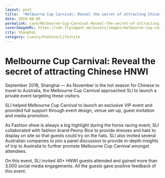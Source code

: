 ```yaml
---
layout: post
title:  "Melbourne Cup Carnival: Reveal the secret of attracting Chinese HNWI"
date: 2019-08-05
permalink: case/Melbourne-Cup-Carnival-Reveal-the-secret-of-attracting-Chinese-HNWI
coverImageURL: https://cdn.flyingant.me/assets/images/melbourne-cup-carnival/image-1.jpg
city: Shanghai
category: Luxury/Fashion/Lifestyle
---
```

<h1>Melbourne Cup Carnival: Reveal the secret of attracting Chinese HNWI</h1>
<div class='carousel'>
  <div class='item'>
    <div style="background: url('https://cdn.flyingant.me/assets/images/melbourne-cup-carnival/image-1.jpg');background-size: contain;background-repeat: no-repeat;background-position: center;"></div>
  </div>
  <div class='item'>
    <div style="background: url('https://cdn.flyingant.me/assets/images/melbourne-cup-carnival/image-2.jpg');background-size: contain;background-repeat: no-repeat;background-position: center;"></div>
  </div>
  <div class='item'>
    <div style="background: url('https://cdn.flyingant.me/assets/images/melbourne-cup-carnival/image-3.jpg');background-size: contain;background-repeat: no-repeat;background-position: center;"></div>
  </div>
  <div class='item'>
    <div style="background: url('https://cdn.flyingant.me/assets/images/melbourne-cup-carnival/image-4.jpg');background-size: contain;background-repeat: no-repeat;background-position: center;"></div>
  </div>
  <div class='item'>
    <div style="background: url('https://cdn.flyingant.me/assets/images/melbourne-cup-carnival/image-5.jpg');background-size: contain;background-repeat: no-repeat;background-position: center;"></div>
  </div>
  <div class='item'>
    <div style="background: url('https://cdn.flyingant.me/assets/images/melbourne-cup-carnival/image-6.jpg');background-size: contain;background-repeat: no-repeat;background-position: center;"></div>
  </div>
</div>
<p>
September 2018, Shanghai — As November is the hot season for Chinese to travel to Australia, the Melbourne Cup Carnival approached SLI to launch a private event targeting these visitors.
</p>
<p>
SLI helped Melbourne Cup Carnival to launch an exclusive VIP event and provided full support through event design, venue set-up, guest invitation and media promotion.
</p>
<p>
As Fashion show is always a big highlight during the horse racing event, SLI collaborated with fashion brand Peony Rice to provide dresses and hats to display on site so that guests could try on the hats. SLI also invited several Australian companies to join a panel discussion to provide in-depth insights of trip to Australia to further promote Melbourne Cup Carnival amongst attendees.
</p>
<p>
On this event, SLI invited 40+ HNWI guests attended and gained more than 3,000 social media engagements. All the guests gave positive feedback of this event.
</p>
